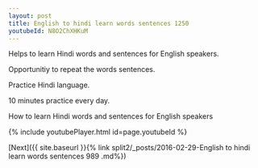 ```yaml
---
layout: post
title: English to hindi learn words sentences 1250 
youtubeId: N8O2ChXHKuM
---
```

 
 
Helps to learn Hindi words and sentences for English speakers.

Opportunitiy to repeat the words sentences. 

Practice Hindi language. 
 
10 minutes practice every day. 
 
How to learn Hindi words and sentences for English speakers 
 
{% include youtubePlayer.html id=page.youtubeId %}
 
 
[Next]({{ site.baseurl }}{% link  split2/_posts/2016-02-29-English to hindi learn words sentences 989 .md%})
 
